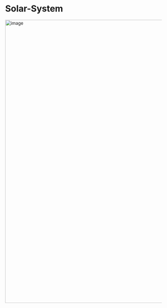 ﻿# Solar-System
<img width="1913" height="909" alt="image" src="https://github.com/user-attachments/assets/675423f5-8480-433b-b815-ac2bb98af3f8" />
